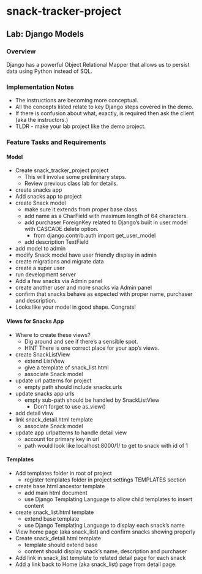 # snack-tracker-project

## Lab: Django Models
### Overview
Django has a powerful Object Relational Mapper that allows us to persist data using Python instead of SQL.

### Implementation Notes
 - The instructions are becoming more conceptual.
 - All the concepts listed relate to key Django steps covered in the demo.
 - If there is confusion about what, exactly, is required then ask the client (aka the instructors.)
 - TLDR - make your lab project like the demo project.  

### Feature Tasks and Requirements
#### Model
 - Create snack_tracker_project project
    - This will involve some preliminary steps.
    - Review previous class lab for details.
 - create snacks app
 - Add snacks app to project
 - create Snack model
    - make sure it extends from proper base class
    - add name as a CharField with maximum length of 64 characters.
    - add purchaser ForeignKey related to Django’s built in user model with CASCADE delete option.
      - from django.contrib.auth import get_user_model
    - add description TextField  
 - add model to admin
 - modify Snack model have user friendly display in admin
 - create migrations and migrate data
 - create a super user
 - run development server
 - Add a few snacks via Admin panel
 - create another user and more snacks via Admin panel
 - confirm that snacks behave as expected with proper name, purchaser and description.
 - Looks like your model in good shape. Congrats!
#### Views for Snacks App
 - Where to create these views?
   - Dig around and see if there’s a sensible spot.
   - HINT There is one correct place for your app’s views.
 - create SnackListView
    - extend ListView
    - give a template of snack_list.html
    - associate Snack model
 - update url patterns for project
    - empty path should include snacks.urls
 - update snacks app urls
    - empty sub-path should be handled by SnackListView
      - Don’t forget to use as_view()
 - add detail view
 - link snack_detail.html template
    - associate Snack model
  - update app urlpatterns to handle detail view
    - account for primary key in url
    - path would look like localhost:8000/1/ to get to snack with id of 1
#### Templates
 - Add templates folder in root of project
    - register templates folder in project settings TEMPLATES section
 - create base.html ancestor template
    - add main html document
    - use Django Templating Language to allow child templates to insert content
 - create snack_list.html template
    - extend base template
    - use Django Templating Language to display each snack’s name
- View home page (aka snack_list) and confirm snacks showing properly
- Create snack_detail.html template
  - template should extend base
  - content should display snack’s name, description and purchaser
 - Add link in snack_list template to related detail page for each snack
 - Add a link back to Home (aka snack_list) page from detail page.
